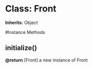 # Class: Front
**Inherits:** Object
    




#Instance Methods
## [](k) [](#method-i-[])

## initialize() [](#method-i-initialize)

**@return** [Front] a new instance of Front

